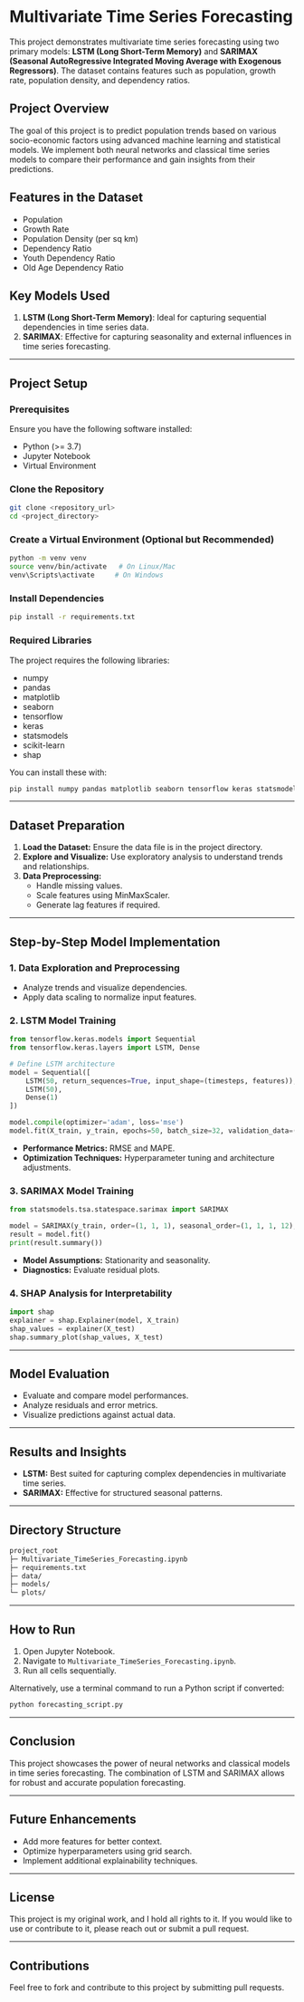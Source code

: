 # Multivariate Time Series Forecasting

This project demonstrates multivariate time series forecasting using two primary models: **LSTM (Long Short-Term Memory)** and **SARIMAX (Seasonal AutoRegressive Integrated Moving Average with Exogenous Regressors)**. The dataset contains features such as population, growth rate, population density, and dependency ratios.

## Project Overview
The goal of this project is to predict population trends based on various socio-economic factors using advanced machine learning and statistical models. We implement both neural networks and classical time series models to compare their performance and gain insights from their predictions.

## Features in the Dataset
- Population
- Growth Rate
- Population Density (per sq km)
- Dependency Ratio
- Youth Dependency Ratio
- Old Age Dependency Ratio

## Key Models Used
1. **LSTM (Long Short-Term Memory)**: Ideal for capturing sequential dependencies in time series data.
2. **SARIMAX**: Effective for capturing seasonality and external influences in time series forecasting.

---
## Project Setup

### Prerequisites
Ensure you have the following software installed:

- Python (>= 3.7)
- Jupyter Notebook
- Virtual Environment 

### Clone the Repository
```bash
git clone <repository_url>
cd <project_directory>
```

### Create a Virtual Environment (Optional but Recommended)
```bash
python -m venv venv
source venv/bin/activate   # On Linux/Mac
venv\Scripts\activate     # On Windows
```

### Install Dependencies
```bash
pip install -r requirements.txt
```

### Required Libraries
The project requires the following libraries:

- numpy
- pandas
- matplotlib
- seaborn
- tensorflow
- keras
- statsmodels
- scikit-learn
- shap

You can install these with:
```bash
pip install numpy pandas matplotlib seaborn tensorflow keras statsmodels scikit-learn shap
```

---
## Dataset Preparation

1. **Load the Dataset:** Ensure the data file is in the project directory.
2. **Explore and Visualize:** Use exploratory analysis to understand trends and relationships.
3. **Data Preprocessing:**
   - Handle missing values.
   - Scale features using MinMaxScaler.
   - Generate lag features if required.
   
---
## Step-by-Step Model Implementation

### 1. Data Exploration and Preprocessing
- Analyze trends and visualize dependencies.
- Apply data scaling to normalize input features.

### 2. LSTM Model Training
```python
from tensorflow.keras.models import Sequential
from tensorflow.keras.layers import LSTM, Dense

# Define LSTM architecture
model = Sequential([
    LSTM(50, return_sequences=True, input_shape=(timesteps, features)),
    LSTM(50),
    Dense(1)
])

model.compile(optimizer='adam', loss='mse')
model.fit(X_train, y_train, epochs=50, batch_size=32, validation_data=(X_test, y_test))
```
- **Performance Metrics:** RMSE and MAPE.
- **Optimization Techniques:** Hyperparameter tuning and architecture adjustments.

### 3. SARIMAX Model Training
```python
from statsmodels.tsa.statespace.sarimax import SARIMAX

model = SARIMAX(y_train, order=(1, 1, 1), seasonal_order=(1, 1, 1, 12), exog=X_train)
result = model.fit()
print(result.summary())
```
- **Model Assumptions:** Stationarity and seasonality.
- **Diagnostics:** Evaluate residual plots.

### 4. SHAP Analysis for Interpretability
```python
import shap
explainer = shap.Explainer(model, X_train)
shap_values = explainer(X_test)
shap.summary_plot(shap_values, X_test)
```

---
## Model Evaluation
- Evaluate and compare model performances.
- Analyze residuals and error metrics.
- Visualize predictions against actual data.

---
## Results and Insights
- **LSTM:** Best suited for capturing complex dependencies in multivariate time series.
- **SARIMAX:** Effective for structured seasonal patterns.

---
## Directory Structure
```bash
project_root
├─ Multivariate_TimeSeries_Forecasting.ipynb
├─ requirements.txt
├─ data/
├─ models/
└─ plots/
```

---
## How to Run
1. Open Jupyter Notebook.
2. Navigate to `Multivariate_TimeSeries_Forecasting.ipynb`.
3. Run all cells sequentially.

Alternatively, use a terminal command to run a Python script if converted:
```bash
python forecasting_script.py
```

---
## Conclusion
This project showcases the power of neural networks and classical models in time series forecasting. The combination of LSTM and SARIMAX allows for robust and accurate population forecasting.

---
## Future Enhancements
- Add more features for better context.
- Optimize hyperparameters using grid search.
- Implement additional explainability techniques.

---
## License
This project is my original work, and I hold all rights to it. If you would like to use or contribute to it, please reach out or submit a pull request.

---
## Contributions
Feel free to fork and contribute to this project by submitting pull requests.

